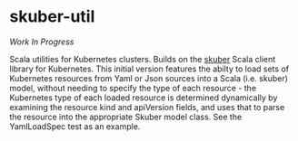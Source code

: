 # skuber-util

*Work In Progress*

Scala utilities for Kubernetes clusters. 
Builds on the [skuber](https://github.com/doriordan/skuber) Scala client library for Kubernetes.
This initial version features the abilty to load sets of Kubernetes resources from Yaml or Json sources into a Scala (i.e. skuber) model, without needing to specify the type of each resource - the Kubernetes type of each loaded resource is determined dynamically by examining the resource kind and apiVersion fields, and uses that to parse the resource into the appropriate Skuber model class. See the YamlLoadSpec test as an example.
